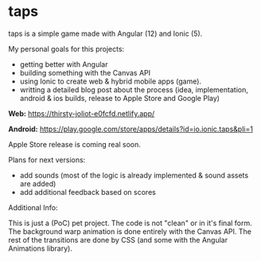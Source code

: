 # taps

taps is a simple game made with Angular (12) and Ionic (5).

My personal goals for this projects:
- getting better with Angular
- building something with the Canvas API
- using Ionic to create web & hybrid mobile apps (game).
- writting a detailed blog post about the process (idea, implementation, android & ios builds, release to Apple Store and Google Play)

**Web:** https://thirsty-joliot-e0fcfd.netlify.app/

**Android:** https://play.google.com/store/apps/details?id=io.ionic.taps&pli=1

Apple Store release is coming real soon.

Plans for next versions:
- add sounds (most of the logic is already implemented & sound assets are added)
- add additional feedback based on scores

Additional Info:

This is just a (PoC) pet project. The code is not "clean" or in it's final form.
The background warp animation is done entirely with the Canvas API.
The rest of the transitions are done by CSS (and some with the Angular Animations library).
